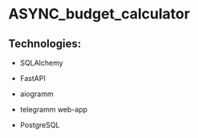 # ASYNC_budget_calculator

## Technologies:

- SQLAlchemy

- FastAPI

- aiogramm

- telegramm web-app

- PostgreSQL